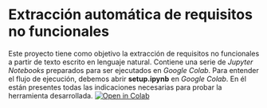 # Extracción automática de requisitos no funcionales
Este proyecto tiene como objetivo la extracción de requisitos no funcionales a partir de texto escrito en lenguaje natural. Contiene una serie de *Jupyter Notebooks* preparados para ser ejecutados en *Google Colab*. Para entender el flujo de ejecución, debemos abrir **setup.ipynb** en *Google Colab*. En él están presentes todas las indicaciones necesarias para probar la herramienta desarrollada. [![Open in Colab](https://colab.research.google.com/assets/colab-badge.svg)](https://colab.research.google.com/github/Nieterulz/nfr-extraction/blob/main/setup.ipynb)
